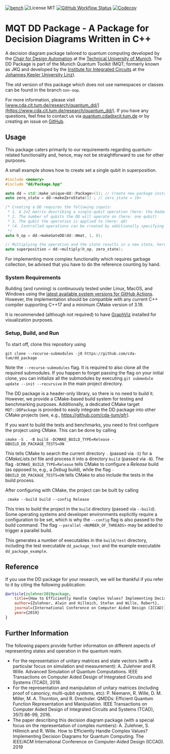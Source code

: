 [![bench](https://img.shields.io/badge/benchmark-master-blue?logo=github&style=flat-square)](https://cda-tum.github.io/dd_package/dev/bench/)
![License MIT](https://img.shields.io/github/license/cda-tum/dd_package?color=blue&style=flat-square)
[![GitHub Workflow Status](https://img.shields.io/github/actions/workflow/status/cda-tum/dd_package/ci.yml?branch=main&logo=github&style=flat-square)](https://github.com/cda-tum/dd_package/actions?query=workflow%3A%22CI%22)
[![Codecov](https://img.shields.io/codecov/c/github/cda-tum/dd_package/main?label=codecov&logo=codecov&style=flat-square)](https://codecov.io/gh/cda-tum/dd_package)

# MQT DD Package - A Package for Decision Diagrams Written in C++

A decision diagram package tailored to quantum computing developed by the [Chair for Design Automation](https://www.cda.cit.tum.de/) at the [Technical University of Munich](https://www.tum.de/).
The DD Package is part of the Munich Quantum Toolkit (MQT; formerly known as JKQ and developed by the [Institute for Integrated Circuits](https://iic.jku.at/eda/) at the [Johannes Kepler University Linz](https://jku.at)).

The old version of this package which does not use namespaces or classes can be found in the branch `non-oop`.

For more information, please visit [www.cda.cit.tum.de/research/quantum_dd/](https://www.cda.cit.tum.de/research/quantum_dd/).
If you have any questions, feel free to contact us via [quantum.cda@xcit.tum.de](mailto:quantum.cda@xcit.tum.de) or by creating an issue on [GitHub](https://github.com/cda-tum/dd_package/issues).

## Usage

This package caters primarily to our requirements regarding quantum-related functionality and, hence, may not be straightforward to use for other purposes.

A small example shows how to create set a single qubit in superposition.

```c++
#include <memory>
#include "dd/Package.hpp"

auto dd = std::make_unique<dd::Package>(1); // Create new package instance capable of handling a single qubit
auto zero_state = dd->makeZeroState(1) ; // zero_state = |0>

/* Creating a DD requires the following inputs:
 * 1. A 2x2 matrix describing a single-qubit operation (here: the Hadamard matrix)
 * 2. The number of qubits the DD will operate on (here: one qubit)
 * 3. The qubit the operation is applied to (here: q0)
 * (4. Controlled operations can be created by additionally specifying a list of control qubits before the target declaration)
 */
auto h_op = dd->makeGateDD(dd::Hmat, 1, 0);

// Multiplying the operation and the state results in a new state, here a single qubit in superposition
auto superposition = dd->multiply(h_op, zero_state);
```

For implementing more complex functionality which requires garbage collection, be advised that you have to do the reference counting by hand.

### System Requirements

Building (and running) is continuously tested under Linux, MacOS, and Windows using the [latest available system versions for GitHub Actions](https://github.com/actions/virtual-environments). However, the implementation should be compatible
with any current C++ compiler supporting C++17 and a minimum CMake version of 3.19.

It is recommended (although not required) to have [GraphViz](https://www.graphviz.org) installed for visualization purposes.

### Setup, Build, and Run

To start off, clone this repository using

```shell
git clone --recurse-submodules -j8 https://github.com/cda-tum/dd_package
```

Note the `--recurse-submodules` flag. It is required to also clone all the required submodules. If you happen to forget passing the flag on your initial clone, you can initialize all the submodules by
executing `git submodule update --init --recursive` in the main project directory.

The DD package is a header-only library, so there is no need to build it. However, we provide a CMake-based build system for testing and benchmarking purposes.
Additionally, a dedicated CMake target `MQT::DDPackage` is provided to easily integrate the DD package into other CMake projects (see, e.g., https://github.com/cda-tum/qfr).

If you want to build the tests and benchmarks, you need to first configure the project using CMake. This can be done by calling

```shell
cmake -S . -B build -DCMAKE_BUILD_TYPE=Release -DBUILD_DD_PACKAGE_TESTS=ON
```

This tells CMake to search the current directory `.` (passed via `-S`) for a _CMakeLists.txt_ file and process it into a directory `build` (passed via `-B`).
The flag `-DCMAKE_BUILD_TYPE=Release` tells CMake to configure a _Release_ build (as opposed to, e.g., a _Debug_ build), while the flag `-DBUILD_DD_PACKAGE_TESTS=ON` tells CMake to also include the tests in the build process.

After configuring with CMake, the project can be built by calling

```shell
 cmake --build build --config Release
```

This tries to build the project in the `build` directory (passed via `--build`).
Some operating systems and developer environments explicitly require a configuration to be set, which is why the `--config` flag is also passed to the build command. The flag `--parallel <NUMBER_OF_THREADS>` may be added to trigger a parallel build.

This generates a number of executables in the `build/test` directory, including the test executable `dd_package_test` and the example executable `dd_package_example`.

## Reference

If you use the DD package for your research, we will be thankful if you refer to it by citing the following publication:

```bibtex
@article{zulehner2019package,
    title={How to Efficiently Handle Complex Values? Implementing Decision Diagrams for Quantum Computing},
    author={Zulehner, Alwin and Hillmich, Stefan and Wille, Robert},
    journal={International Conference on Computer Aided Design (ICCAD)},
    year={2019}
}
```

## Further Information

The following papers provide further information on different aspects of representing states and operation in the quantum realm.

- For the representation of unitary matrices and state vectors (with a particular focus on simulation and measurement):
  A. Zulehner and R. Wille. Advanced Simulation of Quantum Computations. IEEE Transactions on Computer Aided Design of Integrated Circuits and Systems (TCAD), 2018.
- For the representation and manipulation of unitary matrices (including proof of canonicy, multi-qubit systems, etc):
  P. Niemann, R. Wille, D. M. Miller, M. A. Thornton, and R. Drechsler. QMDDs: Efficient Quantum Function Representation and Manipulation. IEEE Transactions on Computer Aided Design of Integrated Circuits and Systems (TCAD), 35(1):86-99, 2016.
- The paper describing this decision diagram package (with a special focus on the representation of complex numbers):
  A. Zulehner, S. Hillmich and R. Wille. How to Efficiently Handle Complex Values? Implementing Decision Diagrams for Quantum Computing. The IEEE/ACM International Conference on Computer-Aided Design (ICCAD). 2019
